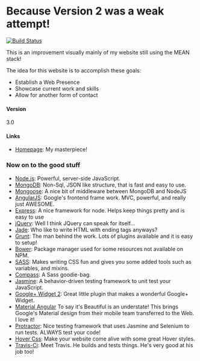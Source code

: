 # Because Version 2 was a weak attempt!

[![Build Status](https://travis-ci.org/jrbenny35/mywebsitev2.svg?branch=master)](https://travis-ci.org/jrbenny35/mywebsitev2)

This is an improvement visually mainly of my website still using the MEAN stack!

The idea for this website is to accomplish these goals:
- Establish a Web Presence
- Showcase current work and skills
- Allow for another form of contact

#### Version
3.0

#### Links
* [Homepage](http://bennyjr.xyz): My masterpiece!


### Now on to the good stuff
* [Node.js](http://www.nodejs.org): Powerful, server-side JavaScript.
* [MongoDB](http://www.mongodb.org): Non-Sql, JSON like structure, that is fast and easy to use.
* [Mongoose](http://www.mongoosejs.com): A nice bit of middleware between MongoDB and NodeJS
* [AngularJS](http://www.angularjs.org): Google's frontend frame work. MVC, powerful, and really just AWESOME.
* [Express](http://www.expressjs.com): A nice framework for node. Helps keep things pretty and is easy to use
* [jQuery](http://www.jquery.com): Well I think JQuery can speak for itself...
* [Jade](http://www.jade-lang.com): Who like to write HTML with ending tags anyways?
* [Grunt](http://www.gruntjs.com): The man behind the work. Lots of plugins available and it is easy to setup!
* [Bower](http://www.bower.io): Package manager used for some resources not available on NPM.
* [SASS](http://www.sass-lang.com): Makes writing CSS fun and gives you some added tools such as variables, and mixins.
* [Compass](http://www.compass-style.org): A Sass goodie-bag.
* [Jasmine](http://jasmine.github.io): A behavior-driven testing framework to unit test your JavaScript.
* [Google+ Widget 2](https://github.com/kyco/jquery.kyco.googleplusfeed2): Great little plugin that makes a wonderful Google+ Widget.
* [Material Angular](https://material.angularjs.org/latest/) To say it's Beautiful is an understate! This brings Google's Material design from their mobile team transferred to the Web. I love it!
* [Protractor](https://angular.github.io/protractor/): Nice testing framework that uses Jasmine and Selenium to run tests. ALWAYS test your code!
* [Hover Css](http://ianlunn.github.io/Hover/): Make your website come alive with some great Hover styles.
* [Travis-Ci](http://travis-ci.org/): Meet Travis. He builds and tests things. He's very good at his job too!
